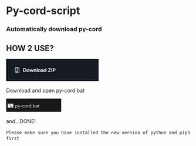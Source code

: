 # Py-cord-script
### Automatically download py-cord

## HOW 2 USE?

![image](https://github.com/osga24/Py-cord-script/blob/main/image/ph1.png)


Download and open py-cord.bat


![image](https://github.com/osga24/Py-cord-script/blob/main/image/ph2.png)

and...DONE!

```
Please make sure you have installed the new version of python and pip3 first
```
